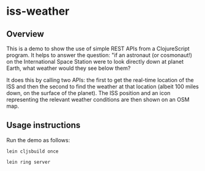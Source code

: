 # iss-weather

## Overview

This is a demo to show the use of simple REST APIs from a ClojureScript
program. It helps to answer the question: "if an astronaut (or cosmonaut!) on
the International Space Station were to look directly down at planet Earth,
what weather would they see below them?

It does this by calling two APIs: the first to get the real-time location of
the ISS and then the second to find the weather at that location (albeit 100
miles down, on the surface of the planet). The ISS position and an icon
representing the relevant weather conditions are then shown on an OSM map.

## Usage instructions

Run the demo as follows:

    lein cljsbuild once

    lein ring server
